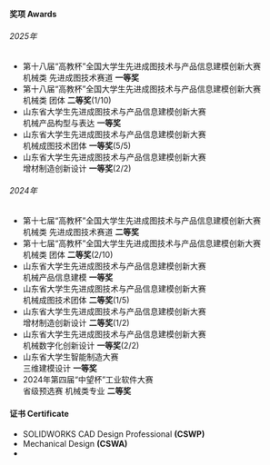 
#### 奖项 Awards

###### 2025年
- 第十八届“高教杯”全国大学生先进成图技术与产品信息建模创新大赛\
机械类 先进成图技术赛道 **一等奖**
- 第十八届“高教杯”全国大学生先进成图技术与产品信息建模创新大赛\
机械类 团体 **二等奖**(1/10)
- 山东省大学生先进成图技术与产品信息建模创新大赛\
机械产品构型与表达 **一等奖**
- 山东省大学生先进成图技术与产品信息建模创新大赛\
机械成图技术团体 **一等奖**(5/5)
- 山东省大学生先进成图技术与产品信息建模创新大赛\
增材制造创新设计 **一等奖**(2/2)
###### 2024年
- 第十七届“高教杯”全国大学生先进成图技术与产品信息建模创新大赛\
机械类 先进成图技术赛道 **二等奖**
- 第十七届“高教杯”全国大学生先进成图技术与产品信息建模创新大赛\
机械类 团体 **二等奖**(2/10)
- 山东省大学生先进成图技术与产品信息建模创新大赛\
机械产品信息建模 **一等奖**
- 山东省大学生先进成图技术与产品信息建模创新大赛\
机械成图技术团体 **二等奖**(1/5)
- 山东省大学生先进成图技术与产品信息建模创新大赛\
增材制造创新设计 **二等奖**(1/2)
- 山东省大学生先进成图技术与产品信息建模创新大赛\
机械数字化创新设计 **一等奖**(2/2)
- 山东省大学生智能制造大赛\
三维建模设计 **一等奖**
- 2024年第四届“中望杯”工业软件大赛\
省级预选赛 机械类专业 **二等奖**

#### 证书 Certificate
- SOLIDWORKS CAD Design Professional **(CSWP)**
- Mechanical Design **(CSWA)**
- 